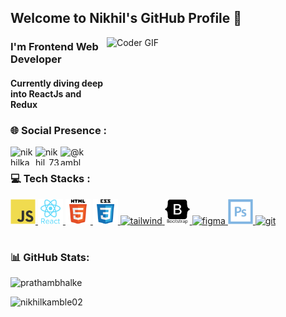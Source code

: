 <h2 align="left">Welcome to Nikhil's GitHub Profile 🚀</h2>
<p> <img align="right" alt="Coder GIF" height=250 width=350 src="https://camo.githubusercontent.com/cae12fddd9d6982901d82580bdf321d81fb299141098ca1c2d4891870827bf17/68747470733a2f2f6d69726f2e6d656469756d2e636f6d2f6d61782f313336302f302a37513379765349765f7430696f4a2d5a2e676966" /> </p>
<h3 align="left">I'm Frontend Web Developer</h3>
<h4 align="left">Currently diving deep into ReactJs and Redux</h4> 

 




 <h3 align="left"> 🌐 Social Presence :</h3>
<p align="left">
 <a href="https://linkedin.com/in/nikhilkamble-" target="_blank"><img align="left" src="https://raw.githubusercontent.com/rahuldkjain/github-profile-readme-generator/master/src/images/icons/Social/linked-in-alt.svg" alt="nikhilkamble-" height="30" width="40" /></a>
<a href="https://twitter.com/nikhil_7378" target="_blank"><img align="left" src="https://raw.githubusercontent.com/rahuldkjain/github-profile-readme-generator/master/src/images/icons/Social/twitter.svg" alt="nikhil_7378" height="30" width="40" /></a>
<a href="https://medium.com/@kamblenikhil7378" target="_blank"><img align="left" src="https://raw.githubusercontent.com/rahuldkjain/github-profile-readme-generator/master/src/images/icons/Social/medium.svg" alt="@kamblenikhil7378" height="30" width="40" /></a>
</p> <br/>

<h3 align="left"> 💻 Tech Stacks :</h3>
<p align="left">
 <a href="https://developer.mozilla.org/en-US/docs/Web/JavaScript" target="_blank" rel="noreferrer"> <img src="https://raw.githubusercontent.com/devicons/devicon/master/icons/javascript/javascript-original.svg" alt="javascript" width="40" height="40"/> </a> 
    <a href="https://reactjs.org/" target="_blank" rel="noreferrer"> <img src="https://raw.githubusercontent.com/devicons/devicon/master/icons/react/react-original-wordmark.svg" alt="react" width="40" height="40"/> </a>
   <a href="https://www.w3.org/html/" target="_blank" rel="noreferrer"> <img src="https://raw.githubusercontent.com/devicons/devicon/master/icons/html5/html5-original-wordmark.svg" alt="html5" width="40" height="40"/> </a>
     <a href="https://www.w3schools.com/css/" target="_blank" rel="noreferrer"> <img src="https://raw.githubusercontent.com/devicons/devicon/master/icons/css3/css3-original-wordmark.svg" alt="css3" width="40" height="40"/> </a>
       <a href="https://tailwindcss.com/" target="_blank" rel="noreferrer"> <img src="https://www.vectorlogo.zone/logos/tailwindcss/tailwindcss-icon.svg" alt="tailwind" width="40" height="40"/> </a> 
  <a href="https://getbootstrap.com" target="_blank" rel="noreferrer"> <img src="https://raw.githubusercontent.com/devicons/devicon/master/icons/bootstrap/bootstrap-plain-wordmark.svg" alt="bootstrap" width="40" height="40"/> </a>
  <a href="https://www.figma.com/" target="_blank" rel="noreferrer"> <img src="https://www.vectorlogo.zone/logos/figma/figma-icon.svg" alt="figma" width="40" height="40"/> </a>
    <a href="https://www.photoshop.com/en" target="_blank" rel="noreferrer"> <img src="https://raw.githubusercontent.com/devicons/devicon/master/icons/photoshop/photoshop-line.svg" alt="photoshop" width="40" height="40"/> </a>
  <a href="https://git-scm.com/" target="_blank" rel="noreferrer"> <img src="https://www.vectorlogo.zone/logos/git-scm/git-scm-icon.svg" alt="git" width="40" height="40"/> </a>

 


</p>

# 
<h3 align="left"> 📊 GitHub Stats:</h3>

<div align="left"><img  src="https://github-readme-streak-stats.herokuapp.com/?user=nikhilkamble02&theme=highcontrast" alt="prathambhalke" /></div>
<div align="left"><p > <img src="https://komarev.com/ghpvc/?username=nikhilkamble02&label=Profile%20views&color=0e75b6&style=flat" alt="nikhilkamble02" /> </p></div>
